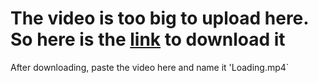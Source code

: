 # The video is too big to upload here. So here is the [link](https://drive.google.com/drive/folders/1YiM7QEi7X5CZ1su_PiICBKRrsxWvi2p3?usp=drive_link) to download it

After downloading, paste the video here and name it 'Loading.mp4`
